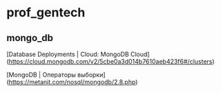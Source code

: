 # prof_gentech
## mongo_db
[Database Deployments | Cloud: MongoDB Cloud] (https://cloud.mongodb.com/v2/5cbe0a3d014b7610aeb423f6#/clusters)

[MongoDB | Операторы выборки] (https://metanit.com/nosql/mongodb/2.8.php)
